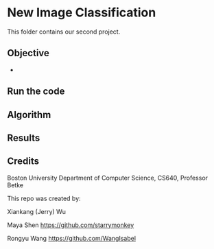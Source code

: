# New Image Classification

This folder contains our second project.

## Objective

- 

## Run the code



## Algorithm



## Results



## Credits

Boston University Department of Computer Science, CS640, Professor Betke

This repo was created by:

Xiankang (Jerry) Wu

Maya Shen https://github.com/starrymonkey

Rongyu Wang https://github.com/WangIsabel